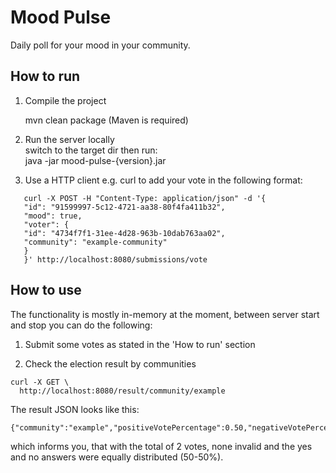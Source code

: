 # Mood Pulse

Daily poll for your mood in your community.

## How to run

1. Compile the project

    mvn clean package (Maven is required)
    
2. Run the server locally <br />
    switch to the target dir then run: <br />
    java -jar mood-pulse-{version}.jar
   
3. Use a HTTP client e.g. curl to add your vote in the following format: 
```
   curl -X POST -H "Content-Type: application/json" -d '{
   "id": "91599997-5c12-4721-aa38-80f4fa411b32",
   "mood": true,
   "voter": {
   "id": "4734f7f1-31ee-4d28-963b-10dab763aa02",
   "community": "example-community"
   }
   }' http://localhost:8080/submissions/vote
```

## How to use

The functionality is mostly in-memory at the moment, between server start and stop you can do the following:

1. Submit some votes as stated in the 'How to run' section

2. Check the election result by communities

```
curl -X GET \
  http://localhost:8080/result/community/example
```

The result JSON looks like this:

```
{"community":"example","positiveVotePercentage":0.50,"negativeVotePercentage":0.50,"invalidVotePercentage":0.00,"allVotePercentage":2}
```

which informs you, that with the total of 2 votes, none invalid and the yes and no answers were equally distributed (50-50%).